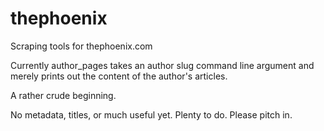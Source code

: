 thephoenix
==========

Scraping tools for thephoenix.com

Currently author_pages takes an author slug command line argument and merely
prints out the content of the author's articles.

A rather crude beginning.

No metadata, titles, or much useful yet. Plenty to do. Please pitch in.
